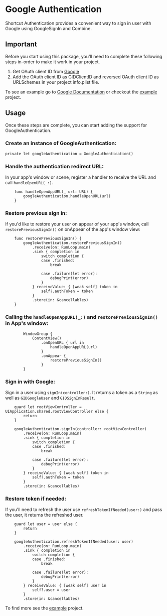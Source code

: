 # Google Authentication
Shortcut Authentication provides a convenient way to sign in user with Google using GoogleSignIn and Combine.

## Important
Before you start using this package, you'll need to complete these following steps in-order to make it work in your project.

1. Get OAuth client ID from [Google](https://developers.google.com/identity/sign-in/ios/start-integrating)
2. Add the OAuth client ID as GIDClientID and reversed OAuth client ID as URLSchemes in your project info.plist file.

To see an example go to [Google Documentation](https://developers.google.com/identity/sign-in/ios/start-integrating) or checkout the [example](Example) project.

## Usage
Once these steps are complete, you can start adding the support for GoogleAuthentication.

### Create an instance of GoogleAuthentication:
```
private let googleAuthentication = GoogleAuthentication()
```

###  Handle the authentication redirect URL:
In your app's window or scene, register a handler to receive the URL and call `handleOpenURL(_:)`.

```
    func handleOpenAppURL(_ url: URL) {
        googleAuthentication.handleOpenURL(url)
    }
```
    
### Restore previous sign in:
If you'd like to restore your user on appear of your app's window, call `restorePreviousSignIn()` on onAppear of the app's window view:

```
    func restorePreviousSignIn() {
        googleAuthentication.restorePreviousSignIn()
            .receive(on: RunLoop.main)
            .sink { completion in
                switch completion {
                case .finished:
                    break

                case .failure(let error):
                    debugPrint(error)
                }
            } receiveValue: { [weak self] token in
                self?.authToken = token
            }
            .store(in: &cancellables)
    }
```
    
### Calling the `handleOpenAppURL(_:)` and `restorePreviousSignIn()` in App's window:
```
        WindowGroup {
            ContentView()
                .onOpenURL { url in
                    handleOpenAppURL(url)
                }
                .onAppear {
                    restorePreviousSignIn()
                }
        }
```

### Sign in with Google:
Sign in a user using `signIn(controller:)`. It returns a token as a `String` as well as `GIDGoogleUser` and `GIDSignInResult`.
```
    guard let rootViewController = UIApplication.shared.rootViewController else {
        return
    }

    googleAuthentication.signIn(controller: rootViewController)
        .receive(on: RunLoop.main)
        .sink { completion in
            switch completion {
            case .finished:
                break

            case .failure(let error):
                debugPrint(error)
            }
        } receiveValue: { [weak self] token in
            self?.authToken = token
        }
        .store(in: &cancellables)
```

### Restore token if needed:
If you'll need to refresh the user use `refreshTokenIfNeeded(user:)` and pass the user, it returns the refreshed user.

```
    guard let user = user else {
        return
    }

    googleAuthentication.refreshTokenIfNeeded(user: user)
        .receive(on: RunLoop.main)
        .sink { completion in
            switch completion {
            case .finished:
                break

            case .failure(let error):
                debugPrint(error)
            }
        } receiveValue: { [weak self] user in
            self?.user = user
        }
        .store(in: &cancellables)
```

To find more see the [example](Example) project.
